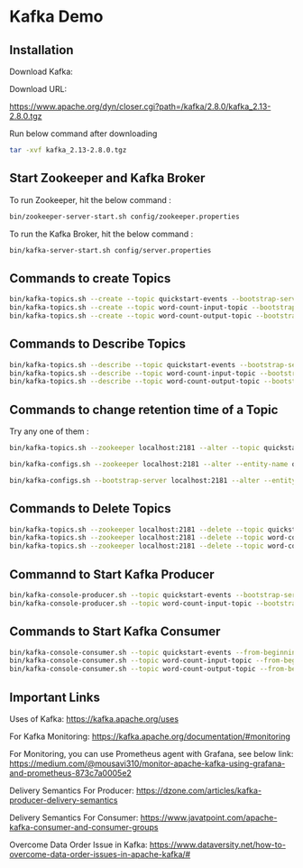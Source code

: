 # Kafka Demo


## Installation

Download Kafka:

Download URL:

https://www.apache.org/dyn/closer.cgi?path=/kafka/2.8.0/kafka_2.13-2.8.0.tgz

Run below command after downloading

```bash
tar -xvf kafka_2.13-2.8.0.tgz
```

## Start Zookeeper and Kafka Broker

To run Zookeeper, hit the below command :

```bash
bin/zookeeper-server-start.sh config/zookeeper.properties
```

To run the Kafka Broker, hit the below command :

```bash
bin/kafka-server-start.sh config/server.properties
```

## Commands to create Topics

```bash
bin/kafka-topics.sh --create --topic quickstart-events --bootstrap-server localhost:9092
bin/kafka-topics.sh --create --topic word-count-input-topic --bootstrap-server localhost:9092
bin/kafka-topics.sh --create --topic word-count-output-topic --bootstrap-server localhost:9092
```

## Commands to Describe Topics

```bash
bin/kafka-topics.sh --describe --topic quickstart-events --bootstrap-server localhost:9092
bin/kafka-topics.sh --describe --topic word-count-input-topic --bootstrap-server localhost:9092
bin/kafka-topics.sh --describe --topic word-count-output-topic --bootstrap-server localhost:9092
```

## Commands to change retention time of a Topic

Try any one of them :

```bash
bin/kafka-topics.sh --zookeeper localhost:2181 --alter --topic quickstart-events --config retention.ms=10000
```

```bash
bin/kafka-configs.sh --zookeeper localhost:2181 --alter --entity-name quickstart-events --entity-type topics  --add-config retention.ms=1000
```

```bash
bin/kafka-configs.sh --bootstrap-server localhost:2181 --alter --entity-name quickstart-events --entity-type topics  --add-config retention.ms=1000
```


## Commands to Delete Topics

```bash
bin/kafka-topics.sh --zookeeper localhost:2181 --delete --topic quickstart-events
bin/kafka-topics.sh --zookeeper localhost:2181 --delete --topic word-count-input-topic
bin/kafka-topics.sh --zookeeper localhost:2181 --delete --topic word-count-output-topic
```

## Commannd to Start Kafka Producer

```bash
bin/kafka-console-producer.sh --topic quickstart-events --bootstrap-server localhost:9092
bin/kafka-console-producer.sh --topic word-count-input-topic --bootstrap-server localhost:9092
```

## Commands to Start Kafka Consumer

```bash
bin/kafka-console-consumer.sh --topic quickstart-events --from-beginning --bootstrap-server localhost:9092
bin/kafka-console-consumer.sh --topic word-count-input-topic --from-beginning --bootstrap-server localhost:9092
bin/kafka-console-consumer.sh --topic word-count-output-topic --from-beginning --bootstrap-server localhost:9092
```

## Important Links

Uses of Kafka:
https://kafka.apache.org/uses

For Kafka Monitoring:
https://kafka.apache.org/documentation/#monitoring

For Monitoring, you can use Prometheus agent with Grafana, see below link:
https://medium.com/@mousavi310/monitor-apache-kafka-using-grafana-and-prometheus-873c7a0005e2

Delivery Semantics For Producer:
https://dzone.com/articles/kafka-producer-delivery-semantics

Delivery Semantics For Consumer:
https://www.javatpoint.com/apache-kafka-consumer-and-consumer-groups

Overcome Data Order Issue in Kafka:
https://www.dataversity.net/how-to-overcome-data-order-issues-in-apache-kafka/#

